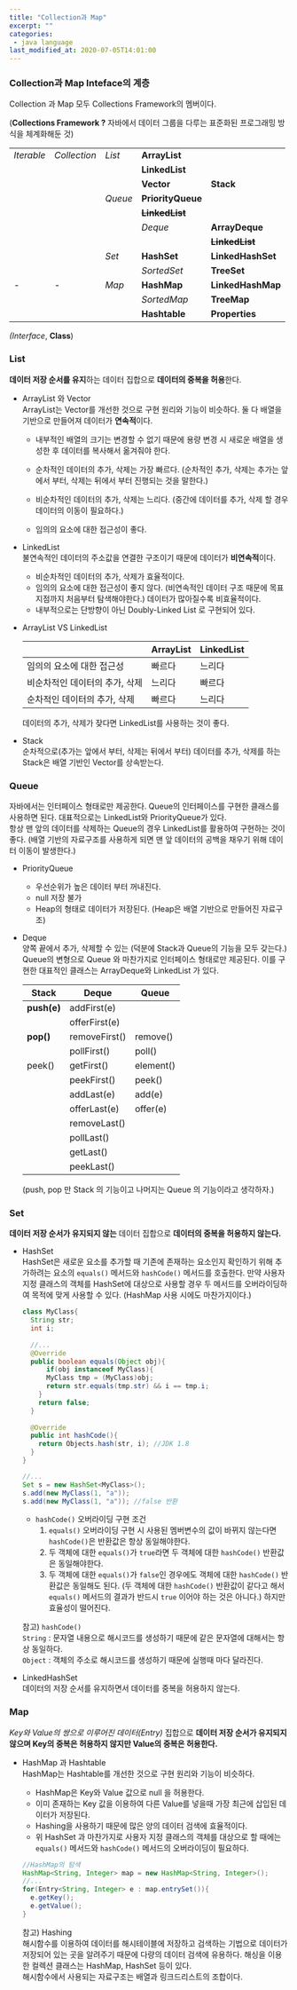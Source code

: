 ```yaml
---
title: "Collection과 Map"
excerpt: ""
categories:
 - java language
last_modified_at: 2020-07-05T14:01:00
---
```


### Collection과 Map Inteface의 계층

Collection 과 Map 모두 Collections Framework의 멤버이다.

(**Collections Framework ?**  자바에서 데이터 그룹을 다루는 표준화된 프로그래밍 방식을 체계화해둔 것)

|            |              |         |                           |                           |
| ---------- | ------------ | ------- | ------------------------- | ------------------------- |
| *Iterable* | *Collection* | *List*  | **ArrayList**             |                           |
|            |              |         | **LinkedList**            |                           |
|            |              |         | **Vector**                | **Stack**                 |
|            |              | *Queue* | **PriorityQueue**         |                           |
|            |              |         | **<del>LinkedList</del>** |                           |
|            |              |         | *Deque*                   | **ArrayDeque**            |
|            |              |         |                           | **<del>LinkedList</del>** |
|            |              | *Set*   | **HashSet**               | **LinkedHashSet**         |
|            |              |         | *SortedSet*               | **TreeSet**               |
| -          | -            | *Map*   | **HashMap**               | **LinkedHashMap**         |
|            |              |         | *SortedMap*               | **TreeMap**               |
|            |              |         | **Hashtable**             | **Properties**            |

*(Interface*, **Class**)



### List

**데이터 저장 순서를 유지**하는 데이터 집합으로 **데이터의 중복을 허용**한다.

- ArrayList 와 Vector  
  ArrayList는 Vector를 개선한 것으로 구현 원리와 기능이 비슷하다. 둘 다 배열을 기반으로 만들어져 데이터가 **연속적**이다.

  - 내부적인 배열의 크기는 변경할 수 없기 때문에 용량 변경 시 새로운 배열을 생성한 후 데이터를 복사해서 옮겨줘야 한다.  
  - 순차적인 데이터의 추가, 삭제는 가장 빠르다. (순차적인 추가, 삭제는 추가는 앞에서 부터, 삭제는 뒤에서 부터 진행되는 것을 말한다.)
  - 비순차적인 데이터의 추가, 삭제는 느리다. (중간에 데이터를 추가, 삭제 할 경우 데이터의 이동이 필요하다.)

  - 임의의 요소에 대한 접근성이 좋다.

- LinkedList  
  불연속적인 데이터의 주소값을 연결한 구조이기 때문에 데이터가 **비연속적**이다.

  - 비순차적인 데이터의 추가, 삭제가 효율적이다.
  - 임의의 요소에 대한 접근성이 좋지 않다. (비연속적인 데이터 구조 때문에 목표 지점까지 처음부터 탐색해야한다.) 데이터가 많아질수록 비효율적이다.
  - 내부적으로는 단방향이 아닌 Doubly-Linked List 로 구현되어 있다.

- ArrayList VS LinkedList  

  |                                | ArrayList | LinkedList |
  | ------------------------------ | --------- | ---------- |
  | 임의의 요소에 대한 접근성      | 빠르다    | 느리다     |
  | 비순차적인 데이터의 추가, 삭제 | 느리다    | 빠르다     |
  | 순차적인 데이터의 추가, 삭제   | 빠르다    | 느리다     |

  데이터의 추가, 삭제가 잦다면 LinkedList를 사용하는 것이 좋다.

- Stack  
  순차적으로(추가는 앞에서 부터, 삭제는 뒤에서 부터) 데이터를 추가, 삭제를 하는 Stack은 배열 기반인 Vector를 상속받는다.



### Queue

자바에서는 인터페이스 형태로만 제공한다. Queue의 인터페이스를 구현한 클래스를 사용하면 된다. 대표적으로는 LinkedList와 PriorityQueue가 있다.  
항상 맨 앞의 데이터를 삭제하는 Queue의 경우 LinkedList를 활용하여 구현하는 것이 좋다. (배열 기반의 자료구조를 사용하게 되면 맨 앞 데이터의 공백을 채우기 위해 데이터 이동이 발생한다.)

- PriorityQueue  
  - 우선순위가 높은 데이터 부터 꺼내진다.
  - null 저장 불가
  - Heap의 형태로 데이터가 저장된다. (Heap은 배열 기반으로 만들어진 자료구조)
  
- Deque  
  양쪽 끝에서 추가, 삭제할 수 있는 (덕분에 Stack과 Queue의 기능을 모두 갖는다.) Queue의 변형으로 Queue 와 마찬가지로 인터페이스 형태로만 제공된다. 이를 구현한 대표적인 클래스는 ArrayDeque와 LinkedList 가 있다.

  | Stack       | Deque         | Queue     |
  | ----------- | ------------- | --------- |
  | **push(e)** | addFirst(e)   |           |
  |             | offerFirst(e) |           |
  | **pop()**   | removeFirst() | remove()  |
  |             | pollFirst()   | poll()    |
  | peek()      | getFirst()    | element() |
  |             | peekFirst()   | peek()    |
  |             | addLast(e)    | add(e)    |
  |             | offerLast(e)  | offer(e)  |
  |             | removeLast()  |           |
  |             | pollLast()    |           |
  |             | getLast()     |           |
  |             | peekLast()    |           |

  (push, pop 만 Stack 의 기능이고 나머지는 Queue 의 기능이라고 생각하자.)



### Set

**데이터 저장 순서가 유지되지 않는** 데이터 집합으로 **데이터의 중복을 허용하지 않는다.**

- HashSet  
  HashSet은 새로운 요소를 추가할 때 기존에 존재하는 요소인지 확인하기 위해 추가하려는 요소의 `equals()` 메서드와 `hashCode()` 메서드를 호출한다. 만약 사용자 지정 클래스의 객체를 HashSet에 대상으로 사용할 경우 두 메서드를 오버라이딩하여 목적에 맞게 사용할 수 있다. (HashMap 사용 시에도 마찬가지이다.)

  ```java
  class MyClass{
    String str;
    int i;
    
    //...
    @Override
    public boolean equals(Object obj){
    	if(obj instanceof MyClass){
        MyClass tmp = (MyClass)obj;
        return str.equals(tmp.str) && i == tmp.i;
      } 
      return false;
    }
    
   	@Override
    public int hashCode(){
      return Objects.hash(str, i); //JDK 1.8
    }
  }
  
  //...
  Set s = new HashSet<MyClass>();
  s.add(new MyClass(1, "a"));
  s.add(new MyClass(1, "a")); //false 반환
  ```

  - `hashCode()` 오버라이딩 구현 조건  
    1. `equals()` 오버라이딩 구현 시 사용된 멤버변수의 값이 바뀌지 않는다면 `hashCode()`은 반환값은 항상 동일해야한다.
    2. 두 객체에 대한 `equals()`가 `true`라면 두 객체에 대한 `hashCode()` 반환값은 동일해야한다.
    3. 두 객체에 대한 `equals()`가 `false`인 경우에도 객체에 대한  `hashCode()` 반환값은 동일해도 된다. (두 객체에 대한 `hashCode()` 반환값이 같다고 해서 `equals()` 메서드의 결과가 반드시 `true` 이어야 하는 것은 아니다.) 하지만 효율성이 떨어진다.

  

  참고) `hashCode()`  
  `String` : 문자열 내용으로 해시코드를 생성하기 때문에 같은 문자열에 대해서는 항상 동일하다.  
  `Object` : 객체의 주소로 해시코드를 생성하기 때문에 실행때 마다 달라진다.



- LinkedHashSet  
  데이터의 저장 순서를 유지하면서 데이터를 중복을 허용하지 않는다.



### Map

*Key와 Value의 쌍으로 이루어진 데이터(Entry)* 집합으로 **데이터 저장 순서가 유지되지 않으며 Key의 중복은 허용하지 않지만 Value의 중복은 허용한다.**

- HashMap 과 Hashtable  
  HashMap는 Hashtable를 개선한 것으로 구현 원리와 기능이 비슷하다.  

  - HashMap은 Key와 Value 값으로 null 을 허용한다.
  - 이미 존재하는 Key 값을 이용하여 다른 Value를 넣을때 가장 최근에 삽입된 데이터가 저장된다.
  - Hashing을 사용하기 때문에 많은 양의 데이터 검색에 효율적이다.
  - 위 HashSet 과 마찬가지로 사용자 지정 클래스의 객체를 대상으로 할 때에는 `equals()` 메서드와 `hashCode()` 메서드의 오버라이딩이 필요하다.

  ```java
  //HashMap의 탐색
  HashMap<String, Integer> map = new HashMap<String, Integer>();
  //...
  for(Entry<String, Integer> e : map.entrySet()){
    e.getKey();
    e.getValue();
  }
  ```

  참고) Hashing  
  해시함수를 이용하여 데이터를 해시테이블에 저장하고 검색하는 기법으로 데이터가 저장되어 있는 곳을 알려주기 때문에 다량의 데이터 검색에 유용하다. 해싱을 이용한 컬렉션 클래스는 HashMap, HashSet 등이 있다.  
  해시함수에서 사용되는 자료구조는 배열과 링크드리스트의 조합이다.

